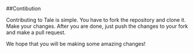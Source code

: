 ##Contibution

Contributing to Tale is simple. You have to fork the repository and clone it. Make your changes. After you are done, just push the changes to your fork and make a pull request.

We hope that you will be making some amazing changes!
